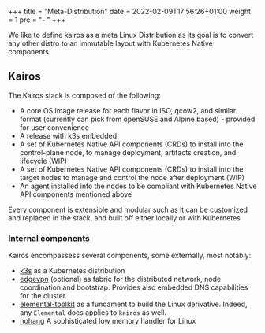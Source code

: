 +++
title = "Meta-Distribution"
date = 2022-02-09T17:56:26+01:00
weight = 1
pre = "<b>- </b>"
+++

We like to define kairos as a meta Linux Distribution as its goal is to convert any other distro to an immutable layout with Kubernetes Native components.



## Kairos

The Kairos stack is composed of the following:

- A core OS image release for each flavor in ISO, qcow2, and similar format (currently can pick from openSUSE and Alpine based) - provided for user convenience
- A release with k3s embedded
- A set of Kubernetes Native API components (CRDs) to install into the control-plane node, to manage deployment, artifacts creation, and lifecycle (WIP)
- A set of Kubernetes Native API components (CRDs) to install into the target nodes to manage and control the node after deployment (WIP)
- An agent installed into the nodes to be compliant with Kubernetes Native API components mentioned above

Every component is extensible and modular such as it can be customized and replaced in the stack, and built off either locally or with Kubernetes

### Internal components

Kairos encompassess several components, some externally, most notably:

- [k3s](https://k3s.io) as a Kubernetes distribution
- [edgevpn](https://mudler.github.io/edgevpn) (optional) as fabric for the distributed network, node coordination and bootstrap. Provides also embedded DNS capabilities for the cluster.
- [elemental-toolkit](https://rancher.github.io/elemental-toolkit/docs/) as a fundament to build the Linux derivative. Indeed, any `Elemental` docs applies to `kairos` as well.
- [nohang](https://github.com/hakavlad/nohang) A sophisticated low memory handler for Linux 